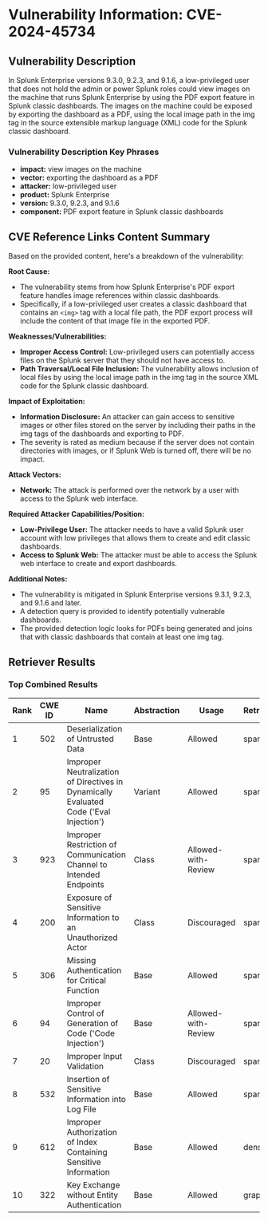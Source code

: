 # Vulnerability Information: CVE-2024-45734

## Vulnerability Description
In Splunk Enterprise versions 9.3.0, 9.2.3, and 9.1.6, a low-privileged user that does not hold the admin or power Splunk roles could view images on the machine that runs Splunk Enterprise by using the PDF export feature in Splunk classic dashboards. The images on the machine could be exposed by exporting the dashboard as a PDF, using the local image path in the img tag in the source extensible markup language (XML) code for the Splunk classic dashboard.

### Vulnerability Description Key Phrases
- **impact:** view images on the machine
- **vector:** exporting the dashboard as a PDF
- **attacker:** low-privileged user
- **product:** Splunk Enterprise
- **version:** 9.3.0, 9.2.3, and 9.1.6
- **component:** PDF export feature in Splunk classic dashboards

## CVE Reference Links Content Summary
Based on the provided content, here's a breakdown of the vulnerability:

**Root Cause:**

- The vulnerability stems from how Splunk Enterprise's PDF export feature handles image references within classic dashboards.
- Specifically, if a low-privileged user creates a classic dashboard that contains an `<img>` tag with a local file path, the PDF export process will include the content of that image file in the exported PDF.

**Weaknesses/Vulnerabilities:**

- **Improper Access Control:** Low-privileged users can potentially access files on the Splunk server that they should not have access to.
- **Path Traversal/Local File Inclusion:** The vulnerability allows inclusion of local files by using the local image path in the img tag in the source XML code for the Splunk classic dashboard.

**Impact of Exploitation:**

- **Information Disclosure:** An attacker can gain access to sensitive images or other files stored on the server by including their paths in the img tags of the dashboards and exporting to PDF.
- The severity is rated as medium because if the server does not contain directories with images, or if Splunk Web is turned off, there will be no impact.

**Attack Vectors:**

- **Network:** The attack is performed over the network by a user with access to the Splunk web interface.

**Required Attacker Capabilities/Position:**

- **Low-Privilege User:** The attacker needs to have a valid Splunk user account with low privileges that allows them to create and edit classic dashboards.
- **Access to Splunk Web:** The attacker must be able to access the Splunk web interface to create and export dashboards.

**Additional Notes:**

- The vulnerability is mitigated in Splunk Enterprise versions 9.3.1, 9.2.3, and 9.1.6 and later.
- A detection query is provided to identify potentially vulnerable dashboards.
- The provided detection logic looks for PDFs being generated and joins that with classic dashboards that contain at least one img tag.

## Retriever Results

### Top Combined Results

| Rank | CWE ID | Name | Abstraction | Usage  | Retrievers | Individual Scores |
|------|--------|------|-------------|-------|------------|-------------------|
| 1 | 502 | Deserialization of Untrusted Data | Base | Allowed | sparse | 0.151 |
| 2 | 95 | Improper Neutralization of Directives in Dynamically Evaluated Code ('Eval Injection') | Variant | Allowed | sparse | 0.148 |
| 3 | 923 | Improper Restriction of Communication Channel to Intended Endpoints | Class | Allowed-with-Review | sparse | 0.148 |
| 4 | 200 | Exposure of Sensitive Information to an Unauthorized Actor | Class | Discouraged | sparse | 0.145 |
| 5 | 306 | Missing Authentication for Critical Function | Base | Allowed | sparse | 0.144 |
| 6 | 94 | Improper Control of Generation of Code ('Code Injection') | Base | Allowed-with-Review | sparse | 0.144 |
| 7 | 20 | Improper Input Validation | Class | Discouraged | sparse | 0.143 |
| 8 | 532 | Insertion of Sensitive Information into Log File | Base | Allowed | sparse | 0.143 |
| 9 | 612 | Improper Authorization of Index Containing Sensitive Information | Base | Allowed | dense | 0.383 |
| 10 | 322 | Key Exchange without Entity Authentication | Base | Allowed | graph | 0.003 |

